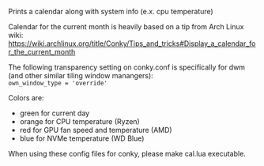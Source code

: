 Prints a calendar along with system info (e.x. cpu temperature)

Calendar for the current month is heavily based on a tip from Arch Linux wiki:  
https://wiki.archlinux.org/title/Conky/Tips_and_tricks#Display_a_calendar_for_the_current_month  

The following transparency setting on conky.conf is specifically for dwm (and other similar tiling window manangers):  
`own_window_type = 'override'`

Colors are:
+ green for current day
+ orange for CPU temperature (Ryzen)
+ red for GPU fan speed and temperature (AMD)
+ blue for NVMe temperature (WD Blue)

When using these config files for conky, please make cal.lua executable.
